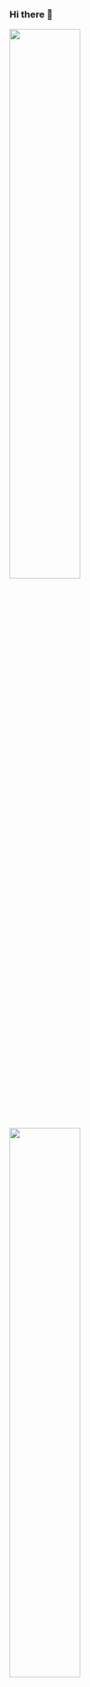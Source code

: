 ### Hi there 👋

<p align="left">
  <img height="50%" width="50%" src ="https://github-readme-stats.vercel.app/api?username=AlexGavrilov939&show_icons=true&count_private=true&theme=darcula&hide_border=true&hide=issues,contribs,prs,stars&bg_color=00000000">
  <img height="50%" width="50%" src ="https://github-readme-stats.vercel.app/api/top-langs/?username=AlexGavrilov939&layout=compact&hide_border=true&theme=darcula&bg_color=00000000&langs_count=6">
  <br>
  <img src ="https://github-readme-streak-stats.herokuapp.com?user=AlexGavrilov939&theme=darcula&hide_border=true&background=FFFFFF00">
</p>
